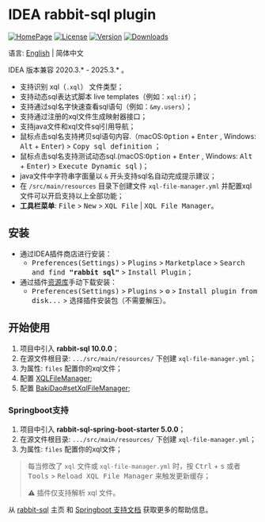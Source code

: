 # IDEA rabbit-sql plugin

[![HomePage][badge:homepage]][homepage]
[![License][badge:license]][license]
[![Version][badge:version]][versions]
[![Downloads][badge:downloads]][homepage]

语言: [English](README.md) | 简体中文

IDEA 版本兼容 2020.3.* - 2025.3.* 。

- 支持识别 xql（`.xql`） 文件类型；
- 支持动态sql表达式脚本 live templates（例如：`xql:if`）；
- 支持通过sql名字快速查看sql语句（例如：`&my.users`）；
- 支持通过注册的xql文件生成映射器接口；
- 支持java文件和xql文件sql引用导航；
- 鼠标点击sql名支持拷贝sql语句内容.（macOS:<kbd>Option</kbd> + <kbd>Enter</kbd> , Windows: <kbd>Alt</kbd> + <kbd>Enter</kbd>) > <kbd>Copy sql definition</kbd> ；
- 鼠标点击sql名支持测试动态sql.(macOS:<kbd>Option</kbd> + <kbd>Enter</kbd> , Windows: <kbd>Alt</kbd> + <kbd>Enter</kbd>) > <kbd>Execute Dynamic sql</kbd> )；
- java文件中字符串字面量以 `&` 开头支持sql名自动完成提示建议；
- 在 `/src/main/resources` 目录下创建文件 `xql-file-manager.yml` 并配置xql文件可以开启支持以上全部功能；
- **工具栏菜单**: <kbd>File</kbd> > <kbd>New</kbd> > <kbd>XQL File</kbd> | <kbd>XQL File Manager</kbd>。

## 安装

- 通过IDEA插件商店进行安装：
  - <kbd>Preferences(Settings)</kbd> > <kbd>Plugins</kbd> > <kbd>Marketplace</kbd> > <kbd>Search and find <b>"rabbit sql"</b></kbd> > <kbd>Install Plugin</kbd>；
- 通过插件[资源库][versions]手动下载安装：
  - <kbd>Preferences(Settings)</kbd> > <kbd>Plugins</kbd> > <kbd>⚙️</kbd> > <kbd>Install plugin from disk...</kbd> > 选择插件安装包（不需要解压）。

## 开始使用

1. 项目中引入 **rabbit-sql 10.0.0**；
2. 在源文件根目录: `.../src/main/resources/` 下创建 `xql-file-manager.yml`；
3. 为属性: `files` 配置你的xql文件；
4. 配置 [XQLFileManager](https://github.com/chengyuxing/rabbit-sql#XQLFileManager);
5. 配置 [BakiDao#setXqlFileManager](https://github.com/chengyuxing/rabbit-sql#bakidao);

### Springboot支持

1. 项目中引入 **rabbit-sql-spring-boot-starter 5.0.0**；
2. 在源文件根目录: `.../src/main/resources/` 下创建 `xql-file-manager.yml`；
3. 为属性: `files` 配置你的xql文件；

> 每当修改了 `xql` 文件或 `xql-file-manager.yml` 时，按 <kbd>Ctrl</kbd> + <kbd>s</kbd> 或者 <kbd>Tools</kbd> > <kbd>Reload XQL File Manager</kbd> 来触发更新缓存；
>
> :warning: 插件仅支持解析 xql 文件。

从 [rabbit-sql](https://github.com/chengyuxing/rabbit-sql) 主页
和 [Springboot 支持文档](https://github.com/chengyuxing/rabbit-sql-spring-boot-starter) 获取更多的帮助信息。


[badge:homepage]:https://img.shields.io/badge/plugin%20homepage-rabbit--sql-success
[badge:version]:https://img.shields.io/jetbrains/plugin/v/21403
[badge:downloads]:https://img.shields.io/jetbrains/plugin/d/21403
[badge:license]:https://img.shields.io/github/license/chengyuxing/rabbit-sql-plugin

[homepage]:https://plugins.jetbrains.com/plugin/21403-rabbit-sql
[versions]:https://plugins.jetbrains.com/plugin/21403-rabbit-sql/versions
[license]:https://github.com/chengyuxing/rabbit-sql-plugin/blob/main/LICENSE